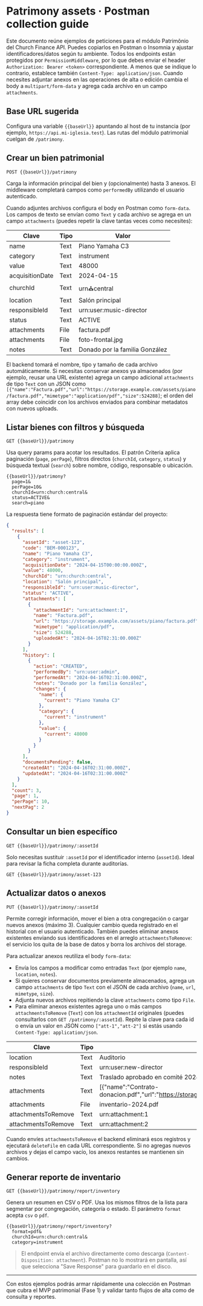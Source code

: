 # Patrimony assets · Postman collection guide

Este documento reúne ejemplos de peticiones para el módulo Patrimônio del Church Finance API. Puedes copiarlos en
Postman o Insomnia y ajustar identificadores/datos según tu ambiente. Todos los endpoints están protegidos por
`PermissionMiddleware`, por lo que debes enviar el header `Authorization: Bearer <token>` correspondiente. A menos que
se indique lo contrario, establece también `Content-Type: application/json`. Cuando necesites adjuntar anexos en las
operaciones de alta o edición cambia el body a `multipart/form-data` y agrega cada archivo en un campo `attachments`.

## Base URL sugerida

Configura una variable `{{baseUrl}}` apuntando al host de tu instancia (por ejemplo, `https://api.mi-iglesia.test`). Las
rutas del módulo patrimonial cuelgan de `/patrimony`.

## Crear un bien patrimonial

`POST {{baseUrl}}/patrimony`

Carga la información principal del bien y (opcionalmente) hasta 3 anexos. El middleware completará campos como
`performedBy` utilizando el usuario autenticado.

Cuando adjuntes archivos configura el body en Postman como `form-data`. Los campos de texto se envían como `Text` y cada
archivo se agrega en un campo `attachments` (puedes repetir la clave tantas veces como necesites):

| Clave           | Tipo | Valor                          |
|-----------------|------|--------------------------------|
| name            | Text | Piano Yamaha C3                |
| category        | Text | instrument                     |
| value           | Text | 48000                          |
| acquisitionDate | Text | 2024-04-15                     |
| churchId        | Text | urn:church:central             |
| location        | Text | Salón principal                |
| responsibleId   | Text | urn:user:music-director        |
| status          | Text | ACTIVE                         |
| attachments     | File | factura.pdf                    |
| attachments     | File | foto-frontal.jpg               |
| notes           | Text | Donado por la familia González |

El backend tomará el nombre, tipo y tamaño de cada archivo automáticamente. Si necesitas conservar anexos ya
almacenados (por ejemplo, reusar una URL existente) agrega un campo adicional `attachments` de tipo `Text` con un JSON
como
`[{"name":"Factura.pdf","url":"https://storage.example.com/assets/piano/factura.pdf","mimetype":"application/pdf","size":524288]`;
el orden del array debe coincidir con los archivos enviados para combinar metadatos con nuevos uploads.

## Listar bienes con filtros y búsqueda

`GET {{baseUrl}}/patrimony`

Usa query params para acotar los resultados. El patrón Criteria aplica paginación (`page`, `perPage`), filtros
directos (`churchId`, `category`, `status`) y búsqueda textual (`search`) sobre nombre, código, responsable o ubicación.

```
{{baseUrl}}/patrimony?
  page=1&
  perPage=10&
  churchId=urn:church:central&
  status=ACTIVE&
  search=piano
```

La respuesta tiene formato de paginación estándar del proyecto:

```json
{
  "results": [
    {
      "assetId": "asset-123",
      "code": "BEM-000123",
      "name": "Piano Yamaha C3",
      "category": "instrument",
      "acquisitionDate": "2024-04-15T00:00:00.000Z",
      "value": 48000,
      "churchId": "urn:church:central",
      "location": "Salón principal",
      "responsibleId": "urn:user:music-director",
      "status": "ACTIVE",
      "attachments": [
        {
          "attachmentId": "urn:attachment:1",
          "name": "Factura.pdf",
          "url": "https://storage.example.com/assets/piano/factura.pdf",
          "mimetype": "application/pdf",
          "size": 524288,
          "uploadedAt": "2024-04-16T02:31:00.000Z"
        }
      ],
      "history": [
        {
          "action": "CREATED",
          "performedBy": "urn:user:admin",
          "performedAt": "2024-04-16T02:31:00.000Z",
          "notes": "Donado por la familia González",
          "changes": {
            "name": {
              "current": "Piano Yamaha C3"
            },
            "category": {
              "current": "instrument"
            },
            "value": {
              "current": 48000
            }
          }
        }
      ],
      "documentsPending": false,
      "createdAt": "2024-04-16T02:31:00.000Z",
      "updatedAt": "2024-04-16T02:31:00.000Z"
    }
  ],
  "count": 3,
  "page": 1,
  "perPage": 10,
  "nextPag": 2
}
```

## Consultar un bien específico

`GET {{baseUrl}}/patrimony/:assetId`

Solo necesitas sustituir `:assetId` por el identificador interno (`assetId`). Ideal para revisar la ficha completa
durante auditorías.

```
GET {{baseUrl}}/patrimony/asset-123
```

## Actualizar datos o anexos

`PUT {{baseUrl}}/patrimony/:assetId`

Permite corregir información, mover el bien a otra congregación o cargar nuevos anexos (máximo 3). Cualquier cambio
queda registrado en el historial con el usuario autenticado. También puedes eliminar anexos existentes enviando sus
identificadores en el arreglo `attachmentsToRemove`: el servicio los quita de la base de datos y borra los archivos del
storage.

Para actualizar anexos reutiliza el body `form-data`:

* Envía los campos a modificar como entradas `Text` (por ejemplo `name`, `location`, `notes`).
* Si quieres conservar documentos previamente almacenados, agrega un campo `attachments` de tipo `Text` con el JSON de
  cada archivo (`name`, `url`, `mimetype`, `size`).
* Adjunta nuevos archivos repitiendo la clave `attachments` como tipo `File`.
* Para eliminar anexos existentes agrega uno o más campos `attachmentsToRemove` (`Text`) con los `attachmentId`
  originales (puedes consultarlos con `GET /patrimony/:assetId`). Repite la clave para cada id o envía un valor en JSON
  como `["att-1","att-2"]` si estás usando `Content-Type: application/json`.

| Clave               | Tipo | Valor                                                                                                                                       |
|---------------------|------|---------------------------------------------------------------------------------------------------------------------------------------------|
| location            | Text | Auditorio                                                                                                                                   |
| responsibleId       | Text | urn:user:new-director                                                                                                                       |
| notes               | Text | Traslado aprobado en comité 2024-Q3                                                                                                         |
| attachments         | Text | [{"name":"Contrato-donacion.pdf","url":"https://storage.example.com/assets/piano/contrato.pdf","mimetype":"application/pdf","size":524288}] |
| attachments         | File | inventario-2024.pdf                                                                                                                         |
| attachmentsToRemove | Text | urn:attachment:1                                                                                                                            |
| attachmentsToRemove | Text | urn:attachment:2                                                                                                                            |

Cuando envíes `attachmentsToRemove` el backend eliminará esos registros y ejecutará `deleteFile` en cada URL
correspondiente. Si no agregas nuevos archivos y dejas el campo vacío, los anexos restantes se mantienen sin cambios.

## Generar reporte de inventario

`GET {{baseUrl}}/patrimony/report/inventory`

Genera un resumen en CSV o PDF. Usa los mismos filtros de la lista para segmentar por congregación, categoría o estado.
El parámetro `format` acepta `csv` o `pdf`.

```
{{baseUrl}}/patrimony/report/inventory?
  format=pdf&
  churchId=urn:church:central&
  category=instrument
```

> El endpoint envía el archivo directamente como descarga (`Content-Disposition: attachment`). Postman no lo mostrará en
> pantalla, así que selecciona "Save Response" para guardarlo en el disco.

---

Con estos ejemplos podrás armar rápidamente una colección en Postman que cubra el MVP patrimonial (Fase 1) y validar
tanto flujos de alta como de consulta y reportes.
